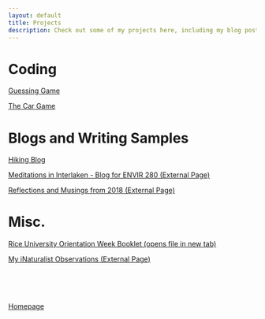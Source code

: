 ```yaml
---
layout: default
title: Projects
description: Check out some of my projects here, including my blog posts and writing projects.
---
```


# Coding

[Guessing Game](projects/guessing.md)

[The Car Game](projects/car-game.md)

# Blogs and Writing Samples

[Hiking Blog](hiking.md)

<a href="https://interlakenwalks.blogspot.com/" target="_blank">Meditations in Interlaken - Blog for ENVIR 280 (External Page)</a>

<a href="https://sungleam.wordpress.com/" target="_blank">Reflections and Musings from 2018 (External Page)</a>

# Misc.

<a href="https://www.dropbox.com/scl/fi/s8swve5qmk5xclc1om9zi/O-Week-Book-Final-small.pdf?rlkey=16ocq7clm6yb5pnx6higla13z&st=uarq2i4b&dl=0" target="_blank">
  Rice University Orientation Week Booklet (opens file in new tab)
</a>

<a href="https://www.inaturalist.org/people/annahowsky" target="_blank">My iNaturalist Observations (External Page)</a>

<br><br><br>



[Homepage](../index.md)